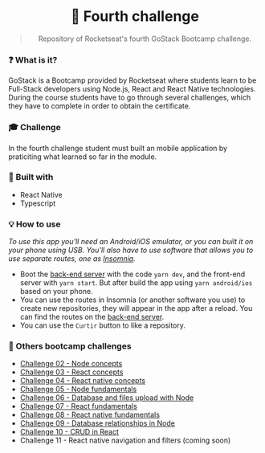 <h1 align="center">🚀 Fourth challenge</h1>

<blockquote align="center">Repository of Rocketseat's fourth GoStack Bootcamp challenge.</blockquote>

### ❓ What is it?
GoStack is a Bootcamp provided by Rocketseat where students learn to be Full-Stack developers using Node.js, React and React Native technologies. During the course students have to go through several challenges, which they have to complete in order to obtain the certificate.

### 🎓 Challenge
In the fourth challenge student must built an mobile application by praticiting what learned so far in the module.

### 🚧 Built with
- React Native
- Typescript

### 💡 How to use
*To use this app you'll need an Android/iOS emulator, or you can built it on your phone using USB. You'll also have to use software that allows you to use separate routes, one as [Insomnia](https://insomnia.rest/).*
- Boot the [back-end server](https://github.com/allyfx/challenge_two_node) with the code `yarn dev`, and the front-end server with `yarn start`. But after build the app using `yarn android/ios` based on your phone.
- You can use the routes in Insomnia (or another software you use) to create new repositories, they will appear in the app after a reload. You can find the routes on the [back-end server](https://github.com/allyfx/challenge_two_node).
- You can use the `Curtir` button to like a repository.

### 📂 Others bootcamp challenges
- <a href="https://github.com/allyfx/challenge_two_node">Challenge 02 - Node concepts</a>
- <a href="https://github.com/allyfx/challenge_three_reactjs">Challenge 03 - React concepts</a>
- <a href="https://github.com/allyfx/challenge_four_reactnative">Challenge 04 - React native concepts</a>
- <a href="https://github.com/allyfx/challenge_five_nodejs">Challenge 05 - Node fundamentals</a>
- <a href="https://github.com/allyfx/challenge_six_nodejs">Challenge 06 - Database and files upload with Node</a>
- <a href="https://github.com/allyfx/challenge_seven_reactjs">Challenge 07 - React fundamentals</a>
- <a href="https://github.com/allyfx/challenge_eight_reactnative">Challenge 08 - React native fundamentals</a>
- <a href="https://github.com/allyfx/challenge_nine_node">Challenge 09 - Database relationships in Node</a>
- <a href="https://github.com/allyfx/challenge_ten_node">Challenge 10 - CRUD in React</a>
- <a>Challenge 11 - React native navigation and filters (coming soon)</a>
